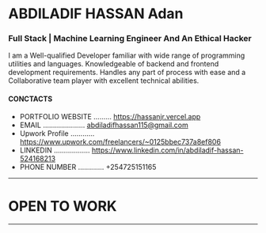 #  ABDILADIF HASSAN Adan

### Full Stack | Machine Learning Engineer And An Ethical Hacker 

 I am a Well-qualified Developer familiar with wide range
 of programming utilities and languages. Knowledgeable of
 backend and frontend development requirements. Handles any
 part of process with ease and a Collaborative team player with
 excellent technical abilities.

#### CONCTACTS


- PORTFOLIO WEBSITE ......... https://hassanjr.vercel.app
- EMAIL ..................... abdiladifhassan115@gmail.com
- Upwork Profile ............ https://www.upwork.com/freelancers/~0125bbec737a8ef806
- LINKEDIN .................. https://www.linkedin.com/in/abdiladif-hassan-524168213
- PHONE NUMBER ............. +254725151165



****************
# OPEN TO WORK
****************


